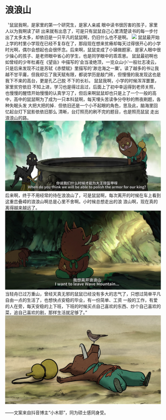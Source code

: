 # 浪浪山
〝鼠鼠我啊，是家里的第一个研究生，是家人亲戚
眼中读书很厉害的孩子，家里人以为我啊读了研
出来就有出息了，可是只有鼠鼠自己心里清楚读书的每一步付出了太多太多，却依旧是一只平凡的鼠鼠啊，仍旧什么也不是啊。
![](img/(7)浪浪山/img-2023-02-21-16-43-02.png)
鼠鼠最开始上学的村里小学现在已经不复存在了，那段现在想来贫瘠却每天过得很开心的小学时光啊，偶尔会想起也会很怀念。后来啊，鼠鼠变成了小镇做题家、是家人眼中很少操心的孩子、是老师眼中省心的学生，也是同学眼中的乖乖崽。
鼠鼠最初啊也如曾经的少年杜甫在《望岳》中描写的’会当凌绝顶，一览众山小'一般壮志凌云，只是后来发现不过是苏轼《赤壁赋》里描写的'渺沧海之一粟’。读了越多的书让我越不甘平庸，但我却忘了我天赋有限，都说学历是敲门砖，但慢慢的我发现这也是我下不来的高台，更是孔乙己脱
不下的长衫。
鼠鼠我啊，小学的时候浑浑噩噩，家里贫穷依旧
不知上进，学习也是得过且过，后面上了初中幸运得到老师关照，也慢慢的醒悟开始慢慢的认真学习了，但后来啊鼠鼠却也只是上了一个一般的高中，高中的鼠鼠啊为了成为一只本科鼠啊，每天埋头苦读争分夺秒的熬夜刷题，各种失眠头发
大把大把的掉．但依旧还是一个小不起眼的角色，思及此，脑海里回忆起台灯下鼠影依依旧那么
清晰，台灯照亮的刷不完的题目，也是照亮鼠鼠
走出浪浪山的路。
![](img/(7)浪浪山/img-2023-02-21-16-44-28.png)
后来啊，终于不用经常的待在浪浪山了，可是鼠鼠啊，每次离开的时候在车上看到这重峦叠嶂的浪浪山啊总是心里不舍啊。小时候总想走出的浪
浪山啊，现在真的离得越来越远了。
![](img/(7)浪浪山/img-2023-02-21-16-46-27.png)
当轻舟已过万重山，曾经天真无邪的鼠鼠已经没有多大的志气了，只想过简单平凡自由一点的生活了，也想快点安稳的毕业，有一份简单、工资
一般的工作，有爱的人在旁，每天安稳的上下班，下班的时候买点自己喜欢的东西、炒个自己喜欢的菜，追自己喜欢的剧，那样生活就足够了。”
![](img/(7)浪浪山/img-2023-02-21-16-47-11.png)



——文案来自抖音博主“小木耶”，同为硕士感同身受。